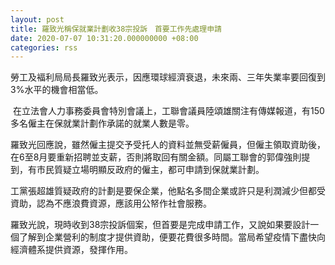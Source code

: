 ```yaml
---
layout: post
title: 羅致光稱保就業計劃收38宗投訴　首要工作先處理申請
date: 2020-07-07 10:31:20.000000000 +08:00
categories: rss
---
```


勞工及褔利局局長羅致光表示，因應環球經濟衰退，未來兩、三年失業率要回復到3%水平的機會相當低。

 在立法會人力事務委員會特別會議上，工聯會議員陸頌雄關注有傳媒報道，有150多名僱主在保就業計劃作承諾的就業人數是零。

羅致光回應說，雖然僱主提交予受托人的資料並無受薪僱員，但僱主領取資助後，在6至8月要重新招聘並支薪，否則將取回有關金額。同屬工聯會的郭偉強則提到，有市民質疑立場明顯反政府的僱主，都可申請到保就業計劃。

工黨張超雄質疑政府的計劃是要保企業，他點名多間企業或許只是利潤減少但都受資助，認為不應浪費資源，應該用公帑作社會服務。

羅致光說，現時收到38宗投訴個案，但首要是完成申請工作，又說如果要設計一個了解到企業營利的制度才提供資助，便要花費很多時間。當局希望疫情下盡快向經濟體系提供資源，發揮作用。
